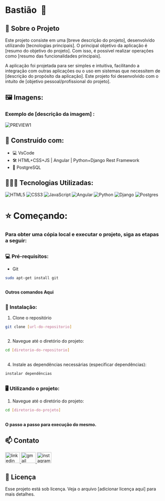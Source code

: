 # Bastião  🚨

## 🔎 Sobre o Projeto

Este projeto consiste em uma [breve descrição do projeto], desenvolvido utilizando [tecnologias principais]. O principal objetivo da aplicação é [resumo do objetivo do projeto]. Com isso, é possível realizar operações como [resumo das funcionalidades principais].

A aplicação foi projetada para ser simples e intuitiva, facilitando a integração com outras aplicações ou o uso em sistemas que necessitem de [descrição do propósito da aplicação]. Este projeto foi desenvolvido com o intuito de [objetivo pessoal/profissional do projeto].

##

## 🖼️ Imagens:

### Exemplo de [descrição da imagem] :

![PREVIEW1][preview-preview1]

##

## 🔨 Construído com:

* 💻 VsCode 
* 🛠️ HTML+CSS+JS | Angular | Python+Django Rest Framework
* 🎲 PostgreSQL

##

## 👨🏽‍💻 Tecnologias Utilizadas:


![HTML5](https://img.shields.io/badge/html5-%23E34F26.svg?style=for-the-badge&logo=html5&logoColor=white)
![CSS3](https://img.shields.io/badge/css3-%231572B6.svg?style=for-the-badge&logo=css3&logoColor=white)
![JavaScript](https://img.shields.io/badge/javascript-%23323330.svg?style=for-the-badge&logo=javascript&logoColor=%23F7DF1E)
![Angular](https://img.shields.io/badge/angular-%23DD0031.svg?style=for-the-badge&logo=angular&logoColor=white)
![Python](https://img.shields.io/badge/python-3670A0?style=for-the-badge&logo=python&logoColor=ffdd54)
![Django](https://img.shields.io/badge/django-%23092E20.svg?style=for-the-badge&logo=django&logoColor=white)
![Postgres](https://img.shields.io/badge/postgres-%23316192.svg?style=for-the-badge&logo=postgresql&logoColor=white)

##

# ⭐️ Começando:

### Para obter uma cópia local e executar o projeto, siga as etapas a seguir:

##

### 💻 Pré-requisitos:

* Git

```sh
sudo apt-get install git
```

##

#### Outros comandos Aqui

##

### 🚀 Instalação:
 
1. Clone o repositório
```sh
git clone [url-do-repositorio]
```
##

2. Navegue até o diretório do projeto:
```sh
cd [diretorio-do-repositorio]
```
##


4. Instale as dependências necessárias (especificar dependências):
```sh
instalar dependências
```
##

<!-- USAGE EXAMPLES -->
### 🖥️ Utilizando o projeto:

1. Navegue até o diretório do projeto:
```sh
cd [diretorio-do-projeto]
```

##

#### O passo a passo para execução do mesmo.

##

<!-- CONTACT -->
## 📫 Contato

<div align="left">
  <a href="https://www.linkedin.com/in/marcus-césar-santos-pereira-70991a28a/" target="_blank">
    <img src="https://raw.githubusercontent.com/maurodesouza/profile-readme-generator/master/src/assets/icons/social/linkedin/default.svg" width="47" height="35" alt="linkedin logo"  />
  </a>
  <a href="contato.marcuscspereira@gmail.com" target="_blank">
    <img src="https://raw.githubusercontent.com/maurodesouza/profile-readme-generator/master/src/assets/icons/social/gmail/default.svg" width="47" height="35" alt="gmail logo"  />
  </a>
  <a href="https://www.instagram.com/_marcus.cesar/" target="_blank">
    <img src="https://raw.githubusercontent.com/maurodesouza/profile-readme-generator/master/src/assets/icons/social/instagram/default.svg" width="47" height="35" alt="instagram logo"  />
  </a>
</div>

<!-- Adicionar LINKS & IMAGES -->
[preview-preview1]: preview/preview_1.png

## 📝 Licença

Esse projeto está sob licença. Veja o arquivo [adicionar licença aqui] para mais detalhes.


